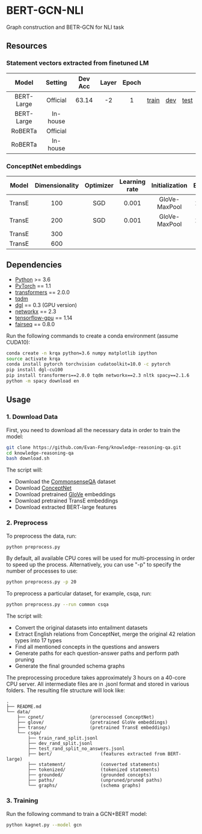 # BERT-GCN-NLI
Graph construction and BETR-GCN for NLI task

## Resources

### Statement vectors extracted from finetuned LM

|   Model    | Setting  | Dev Acc | Layer | Epoch |                                                              |                                                              |                                                              |
| :--------: | :------: | :-----: | :---: | :---: | :----------------------------------------------------------: | :----------------------------------------------------------: | :----------------------------------------------------------: |
| BERT-Large | Official |  63.14  |  -2   |   1   | [train](<https://csr.s3-us-west-1.amazonaws.com/train.bert.large.layer-2.epoch1.npy>) | [dev](<https://csr.s3-us-west-1.amazonaws.com/dev.bert.large.layer-2.epoch1.npy>) | [test](<https://csr.s3-us-west-1.amazonaws.com/test.bert.large.layer-2.epoch1.npy>) |
| BERT-Large | In-house |         |       |       |                                                              |                                                              |                                                              |
|  RoBERTa   | Official |         |       |       |                                                              |                                                              |                                                              |
|  RoBERTa   | In-house |         |       |       |                                                              |                                                              |                                                              |

### ConceptNet embeddings

| Model  | Dimensionality | Optimizer | Learning rate | Initialization | Epoch |                                                              |                                                              |
| :----: | :------------: | :-------: | :-----------: | :------------: | :---: | :----------------------------------------------------------: | :----------------------------------------------------------: |
| TransE |      100       |    SGD    |     0.001     | GloVe-MaxPool  | 1000  | [entities](<https://csr.s3-us-west-1.amazonaws.com/glove.transe.sgd.ent.npy>) | [relations](<https://csr.s3-us-west-1.amazonaws.com/glove.transe.sgd.rel.npy>) |
| TransE |      200       |    SGD    |     0.001     | GloVe-MaxPool  | 1000  | [entities](<https://csr.s3-us-west-1.amazonaws.com/glove.transe.sgd.lr0.001.d200.e1000.ent.npy>) | [relations](<https://csr.s3-us-west-1.amazonaws.com/glove.transe.sgd.lr0.001.d200.e1000.rel.npy>) |
| TransE |      300       |           |               |                |       |                                                              |                                                              |
| TransE |      600       |           |               |                |       |                                                              |                                                              |

## Dependencies

- [Python](<https://www.python.org/>) >= 3.6
- [PyTorch](<https://pytorch.org/get-started/locally/>) == 1.1
- [transformers](<https://github.com/huggingface/transformers/tree/v2.0.0>) == 2.0.0
- [tqdm](<https://github.com/tqdm/tqdm>)
- [dgl](<https://github.com/dmlc/dgl>) == 0.3 (GPU version)
- [networkx](<https://networkx.github.io/>) == 2.3
- [tensorflow-gpu](<https://www.tensorflow.org/>) == 1.14
- [fairseq](<https://github.com/pytorch/fairseq>) == 0.8.0

Run the following commands to create a conda environment (assume CUDA10):

```bash
conda create -n krqa python=3.6 numpy matplotlib ipython
source activate krqa
conda install pytorch torchvision cudatoolkit=10.0 -c pytorch
pip install dgl-cu100
pip install transformers==2.0.0 tqdm networkx==2.3 nltk spacy==2.1.6
python -m spacy download en
```

## Usage

### 1. Download Data

First, you need to download all the necessary data in order to train the model:

```bash
git clone https://github.com/Evan-Feng/knowledge-reasoning-qa.git
cd knowledge-reasoning-qa
bash download.sh
```

The script will:

- Download the [CommonsenseQA](<https://www.tau-nlp.org/commonsenseqa>) dataset
- Download [ConceptNet](<http://conceptnet.io/>)
- Download pretrained [GloVe](<https://nlp.stanford.edu/projects/glove/>) embeddings
- Download pretrained TransE embeddings
- Download extracted BERT-large features

### 2. Preprocess

To preprocess the data, run:

```bash
python preprocess.py
```

By default, all available CPU cores will be used for multi-processing in order to speed up the process. Alternatively, you can use "-p" to specify the number of processes to use:

```bash
python preprocess.py -p 20
```
To preprocess a particular dataset, for example, csqa, run:

```bash
python preprocess.py --run common csqa
```

The script will:

- Convert the original datasets into entailment datasets
- Extract English relations from ConceptNet, merge the original 42 relation types into 17 types
- Find all mentioned concepts in the questions and answers
- Generate paths for each question-answer paths and perform path pruning
- Generate the final grounded schema graphs

The preprocessing procedure takes approximately 3 hours on a 40-core CPU server. All intermediate files are in .jsonl format and stored in various folders. The resulting file structure will look like:

```plain
.
├── README.md
└── data/
    ├── cpnet/                 (prerocessed ConceptNet)
    ├── glove/                 (pretrained GloVe embeddings)
    ├── transe/                (pretrained TransE embeddings)
    └── csqa/
        ├── train_rand_split.jsonl
        ├── dev_rand_split.jsonl
        ├── test_rand_split_no_answers.jsonl
        ├── bert/                  (features extracted from BERT-large)
        ├── statement/             (converted statements)
        ├── tokenized/             (tokenized statements)
        ├── grounded/              (grounded concepts)
        ├── paths/                 (unpruned/pruned paths)
        └── graphs/                (schema graphs)
```

### 3. Training 

Run the following command to train a GCN+BERT model:

```bash
python kagnet.py --model gcn
```

